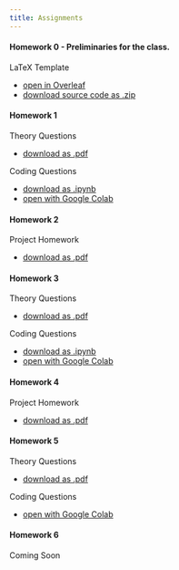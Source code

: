 ```yaml
---
title: Assignments
---
```


#### Homework 0 - Preliminaries for the class.

LaTeX Template
* [open in Overleaf](https://www.overleaf.com/read/htqrwnmkshwb)
* [download source code as .zip](https://www.overleaf.com/project/64f772823442779706895f8f/download/zip)

#### Homework 1

Theory Questions
* [download as .pdf](https://drive.google.com/file/d/1H5qod0zeTeFGDns4gxTouUEQHMvzp_b1/view?usp=sharing)

Coding Questions
* [download as .ipynb](https://drive.google.com/file/d/1lgW5EtAH2vXPXTTQ92KT_yf9QyrX-xur/view?usp=sharing)
* [open with Google Colab](https://colab.research.google.com/drive/1uDhvLfXpki161_W-4JZ5v_QphJpy5rQk)

#### Homework 2

Project Homework
* [download as .pdf](https://drive.google.com/file/d/1mwtPD-Fg2thbJvSs49LGh-79SYOrweeD/view?usp=sharing)


#### Homework 3

Theory Questions
* [download as .pdf](https://drive.google.com/file/d/1PcVxX7Mes46wzbVkbtzwpBc9u7Sy4FSW/view?usp=sharing)

Coding Questions
* [download as .ipynb](https://colab.research.google.com/drive/1vxZ-r32JFj9Dzq7L_lsJWT7EvdEZkOSn?usp=sharing)
* [open with Google Colab](https://colab.research.google.com/drive/1vxZ-r32JFj9Dzq7L_lsJWT7EvdEZkOSn?usp=sharing)

#### Homework 4  
 Project Homework
 * [download as .pdf](https://drive.google.com/file/d/18tSVj6Z7CCGgAbXsuw_SkMFMTTcP6RSM/view?usp=sharing)

#### Homework 5

Theory Questions
* [download as .pdf](https://drive.google.com/file/d/1zHwc5VFiaRSihwXur8oJOpEbrLsLV2-E/view?usp=sharing)

Coding Questions
* [open with Google Colab](https://colab.research.google.com/drive/11M7Ngo-Ep_rvCuPiVE35wkTcqahoCSit?usp=sharing)

#### Homework 6  
 Coming Soon
